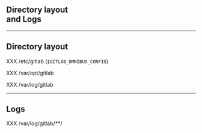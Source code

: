 <!-- .slide: id="gitlab_directories" class="vertical-center" -->

<i class="fa-duotone fa-folder-tree fa-8x fa-duotone-colors" style="float: right; color: grey;"></i>

## Directory layout<br>and Logs

---

## Directory layout

XXX /etc/gitlab (`$GITLAB_OMNIBUS_CONFIG`)

XXX /var/opt/gitlab

XXX /var/log/gitlab

---

## Logs

XXX /var/log/gitlab/**/
